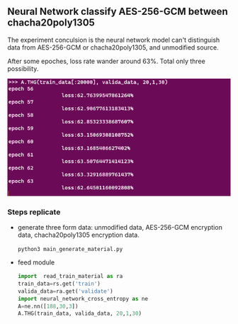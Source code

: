 ## Neural Network classify AES-256-GCM between chacha20poly1305

The experiment conculsion is the neural network model can't distinguish data from  AES-256-GCM or chacha20poly1305, and unmodified source.

After  some epoches, loss  rate wander around 63%. Total only three possibility.

![conclusion](conclusion.PNG)

### Steps replicate

- generate three form data: unmodified data, AES-256-GCM encryption data, chacha20poly1305 encryption data.
  
  `python3 main_generate_material.py`  

- feed module
  
  ```python
  import  read_train_material as ra
  train_data=rs.get('train')
  valida_data=ra.get('validate')
  import neural_network_cross_entropy as ne
  A=ne.nn([188,30,3])
  A.THG(train_data, valida_data, 20,1,30)
  ```
